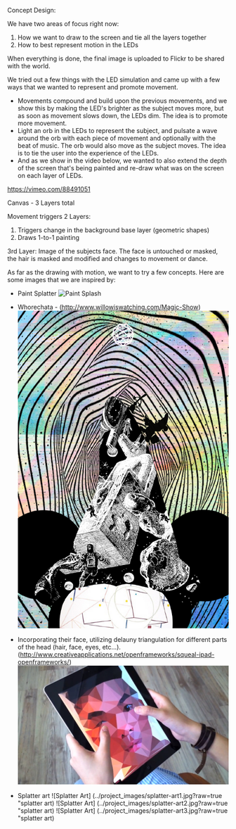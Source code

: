 Concept Design:

We have two areas of focus right now: 
1) How we want to draw to the screen and tie all the layers together
2) How to best represent motion in the LEDs

When everything is done, the final image is uploaded to Flickr to be shared with the world.


We tried out a few things with the LED simulation and came up with a few ways that we wanted to represent and promote movement.  

- Movements compound and build upon the previous movements, and we show this by making the LED's brighter as the subject moves more, but as soon as movement slows down, the LEDs dim.  The idea is to promote more movement.  
- Light an orb in the LEDs to represent the subject, and pulsate a wave around the orb with each piece of movement and optionally with the beat of music.  The orb would also move as the subject moves.  The idea is to tie the user into the experience of the LEDs.  
- And as we show in the video below, we wanted to also extend the depth of the screen that's being painted and re-draw what was on the screen on each layer of LEDs.  

https://vimeo.com/88491051


Canvas - 3 Layers total

Movement triggers 2 Layers:
1) Triggers change in the background base layer (geometric shapes)
2) Draws 1-to-1 painting

3rd Layer:
Image of the subjects face.  The face is untouched or masked, the hair is masked and modified and changes to movement or dance.  

As far as the drawing with motion, we want to try a few concepts.  Here are some images that we are inspired by:

- Paint Splatter
![Paint Splash](../project_images/paint-splash.jpg?raw=true "Paint Splash")

- Whorechata - (http://www.willowiswatching.com/Magic-Show)
![Whorechata](../project_images/whorechata.jpg?raw=true "Whorechata")

- Incorporating their face, utilizing delauny triangulation for different parts of the head (hair, face, eyes, etc…).  (http://www.creativeapplications.net/openframeworks/squeal-ipad-openframeworks/)
![Squeal](../project_images/delauny-face.jpg?raw=true "Squeal")

- Splatter art
![Splatter Art] (../project_images/splatter-art1.jpg?raw=true "splatter art)
![Splatter Art] (../project_images/splatter-art2.jpg?raw=true "splatter art)
![Splatter Art] (../project_images/splatter-art3.jpg?raw=true "splatter art)
